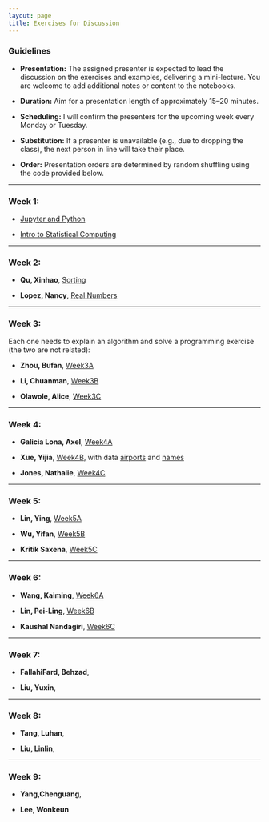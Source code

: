 ```yaml
---
layout: page
title: Exercises for Discussion 
---
```


### Guidelines

- **Presentation:** The assigned presenter is expected to lead the discussion on the exercises and examples, delivering a mini-lecture. You are welcome to add additional notes or content to the notebooks.

- **Duration:** Aim for a presentation length of approximately 15–20 minutes.

- **Scheduling:** I will confirm the presenters for the upcoming week every Monday or Tuesday.

- **Substitution:** If a presenter is unavailable (e.g., due to dropping the class), the next person in line will take their place.

- **Order:** Presentation orders are determined by random shuffling using the code provided below.


---

### Week 1: 

- [Jupyter and Python](../Exercises/S01_Jupyter_and_Python.ipynb)

- [Intro to Statistical Computing](../Exercises/T00_Statistical_Computing.ipynb)


---


### Week 2:  

- **Qu, Xinhao**, [Sorting](../Exercises/Sorting.ipynb)

- **Lopez, Nancy**, [Real Numbers](../Exercises/reals.ipynb)


---


### Week 3:  

Each one needs to explain an algorithm and solve a programming exercise (the two are not related):

- **Zhou, Bufan**, [Week3A](../Exercises/Week3A.ipynb)

- **Li, Chuanman**, [Week3B](../Exercises/Week3B.ipynb)

- **Olawole, Alice**, [Week3C](../Exercises/Week3C.ipynb)

---


### Week 4:  

- **Galicia Lona, Axel**, [Week4A](../Exercises/Week4A.ipynb)

- **Xue, Yijia**, [Week4B](../Exercises/Week4B.ipynb), with data [airports](../Exercises/airports.csv) and [names](../Exercises/names.csv)

- **Jones, Nathalie**, [Week4C](../Exercises/Week4C.ipynb)

---


### Week 5: 

- **Lin, Ying**, [Week5A](../Exercises/Week5A.ipynb)

- **Wu, Yifan**, [Week5B](../Exercises/Week5B.ipynb)

- **Kritik Saxena**, [Week5C](../Exercises/Week5C.ipynb)

---


### Week 6: 

- **Wang, Kaiming**, [Week6A](../Exercises/Week6A.ipynb)

- **Lin, Pei-Ling**,  [Week6B](../Exercises/Week6B.ipynb)

- **Kaushal Nandagiri**, [Week6C](../Exercises/Week6C.ipynb)

---


### Week 7: 

- **FallahiFard, Behzad**, 

- **Liu, Yuxin**, 

---

### Week 8: 

- **Tang, Luhan**, 

- **Liu, Linlin**, 

---

### Week 9:  

- **Yang,Chenguang**, 

- **Lee, Wonkeun**


